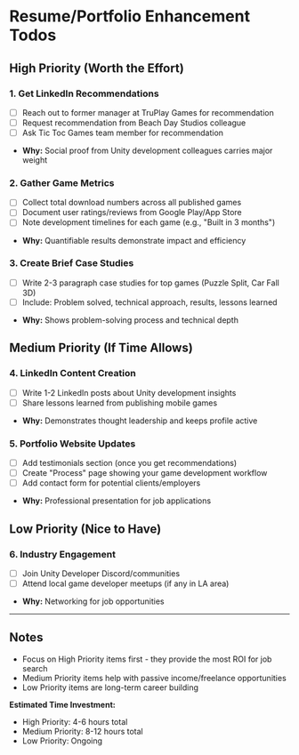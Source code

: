 # Resume/Portfolio Enhancement Todos

## High Priority (Worth the Effort)

### 1. Get LinkedIn Recommendations
- [ ] Reach out to former manager at TruPlay Games for recommendation
- [ ] Request recommendation from Beach Day Studios colleague
- [ ] Ask Tic Toc Games team member for recommendation
- **Why:** Social proof from Unity development colleagues carries major weight

### 2. Gather Game Metrics
- [ ] Collect total download numbers across all published games
- [ ] Document user ratings/reviews from Google Play/App Store
- [ ] Note development timelines for each game (e.g., "Built in 3 months")
- **Why:** Quantifiable results demonstrate impact and efficiency

### 3. Create Brief Case Studies
- [ ] Write 2-3 paragraph case studies for top games (Puzzle Split, Car Fall 3D)
- [ ] Include: Problem solved, technical approach, results, lessons learned
- **Why:** Shows problem-solving process and technical depth

## Medium Priority (If Time Allows)

### 4. LinkedIn Content Creation
- [ ] Write 1-2 LinkedIn posts about Unity development insights
- [ ] Share lessons learned from publishing mobile games
- **Why:** Demonstrates thought leadership and keeps profile active

### 5. Portfolio Website Updates
- [ ] Add testimonials section (once you get recommendations)
- [ ] Create "Process" page showing your game development workflow
- [ ] Add contact form for potential clients/employers
- **Why:** Professional presentation for job applications

## Low Priority (Nice to Have)

### 6. Industry Engagement
- [ ] Join Unity Developer Discord/communities
- [ ] Attend local game developer meetups (if any in LA area)
- **Why:** Networking for job opportunities

---

## Notes
- Focus on High Priority items first - they provide the most ROI for job search
- Medium Priority items help with passive income/freelance opportunities
- Low Priority items are long-term career building

**Estimated Time Investment:**
- High Priority: 4-6 hours total
- Medium Priority: 8-12 hours total  
- Low Priority: Ongoing